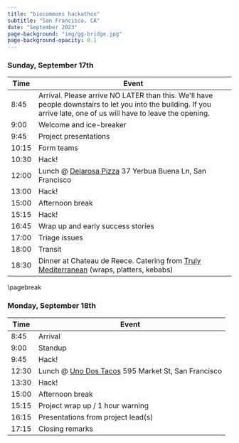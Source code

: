 ```yaml
---
title: "biocommons hackathon"
subtitle: "San Francisco, CA"
date: "September 2023"
page-background: "img/gg-bridge.jpg"
page-background-opacity: 0.1
---
```


### Sunday, September 17th

| Time | Event |
| -- | ------------------- |
| 8:45 | Arrival. Please arrive NO LATER than this. We'll have people downstairs to let you into the building. If you arrive late, one of us will have to leave the opening. |
| 9:00 | Welcome and ice-breaker |
| 9:45 | Project presentations |
| 10:15 | Form teams |
| 10:30 | Hack! |
| 12:00 | Lunch @ [Delarosa Pizza](https://www.delarosasf.com/location/downtown/) 37 Yerbua Buena Ln, San Francisco|
| 13:00 | Hack! |
| 15:00	| Afternoon break |
| 15:15 | Hack! |
| 16:45 | Wrap up and early success stories |
| 17:00 | Triage issues |
| 18:00 | Transit |
| 18:30 | Dinner at Chateau de Reece. Catering from [Truly Mediterranean](https://www.trulyeats.com/catering-menu) (wraps, platters, kebabs) |

\pagebreak

### Monday, September 18th

| Time | Event |
| -- | ------------------- |
| 8:45 | Arrival &nbsp; &nbsp; &nbsp; &nbsp; &nbsp; &nbsp; &nbsp; &nbsp; &nbsp; &nbsp; &nbsp; &nbsp; &nbsp; &nbsp; &nbsp;&nbsp; &nbsp; &nbsp; &nbsp; &nbsp; &nbsp; |
| 9:00 | Standup |
| 9:45 | Hack! |
| 12:30 | Lunch @ [Uno Dos Tacos](https://order.toasttab.com/online/uno-dos-tacos) 595 Market St, San Francisco |
| 13:30 | Hack! |
| 15:00 | Afternoon break |
| 15:15 | Project wrap up / 1 hour warning |
| 16:15 | Presentations from project lead(s) |
| 17:15 | Closing remarks |

